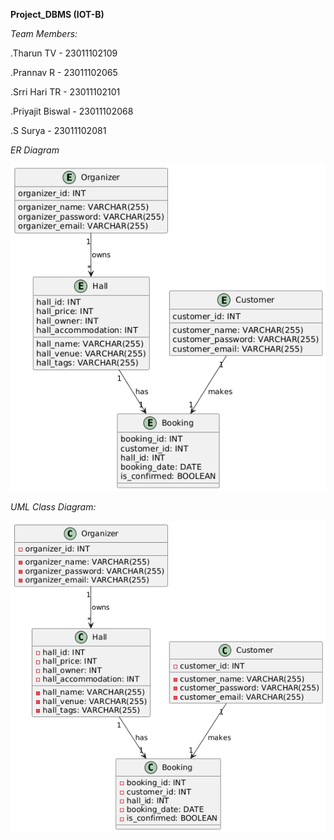**Project_DBMS (IOT-B)**

_Team Members:_

.Tharun TV - 23011102109

.Prannav R - 23011102065

.Srri Hari TR - 23011102101

.Priyajit Biswal - 23011102068

.S Surya - 23011102081

_ER Diagram_

![Alt text](images/Final_ER.png)

_UML Class Diagram:_

![Alt text](images/UML_Class_Diagram_Updated.png)
